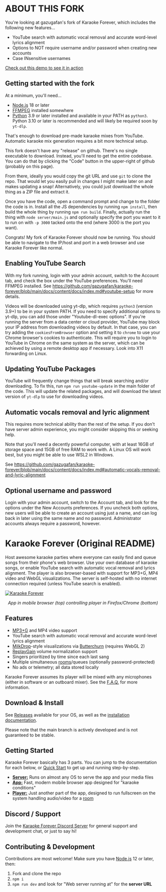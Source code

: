 # ABOUT THIS FORK

You're looking at gazugafan's fork of Karaoke Forever, which includes the following new features...

* YouTube search with automatic vocal removal and accurate word-level lyrics alignment
* Options to NOT require username and/or password when creating new accounts
* Case INsensitive usernames

[Check out this demo to see it in action](https://www.youtube.com/watch?v=zWa8k6degVs)

## Getting started with the fork

At a minimum, you'll need...
* [Node.js](https://nodejs.org/en/) 18 or later
* [FFMPEG](https://www.ffmpeg.org) installed somewhere
* [Python](https://www.python.org) 3.9 or later installed and available in your PATH as `python3`. Python 3.10 or later is recommended and will likely be required soon by `yt-dlp`.

That's enough to download pre-made karaoke mixes from YouTube. Automatic karaoke mix generation requires a bit more technical setup.

This fork doesn't have any "release" on github. There's no single executable to download. Instead, you'll need to get the entire codebase. You can do that by clicking the "Code" button in the upper-right of github (probably on this page).

From there, ideally you would copy the git URL and use `git` to clone the repo. That would let you easily pull in changes I might make later on and makes updating a snap! Alternatively, you could just download the whole thing as a ZIP file and extract it.

Once you have the code, open a command prompt and change to the folder the code is in. Install all the JS dependencies by running `npm install`, then build the whole thing by running `npm run build`. Finally, actually run the thing with `node server/main.js` and optionally specify the port you want to it to run on with `-p 3000` tacked onto the end (where 3000 is the port you want).

Congrats! My fork of Karaoke Forever should now be running. You should be able to navigate to the IP/host and port in a web browser and use Karaoke Forever like normal.

## Enabling YouTube Search

With my fork running, login with your admin account, switch to the Account tab, and check the box under the YouTube preferences. You'll need FFMPEG installed. See https://github.com/gazugafan/karaoke-forever/blob/main/docs/content/docs/index.md#youtube-setup for more details.

Videos will be downloaded using yt-dlp, which requires `python3` (version 3.9+) to be in your system PATH. If you need to specify additional options to yt-dlp, you can add those under "Youtube-dl-exec options". If you're running the server from a data center or cloud provider, YouTube may block your IP address from downloading videos by default. In that case, you can try adding the `cookiesFromBrowser` option and setting it to `chrome` to use your Chrome browser's cookies to authenticate. This will require you to login to YouTube in Chrome on the same system as the server, which can be achieved by using a remote desktop app if necessary. Look into X11 forwarding on Linux.

## Updating YouTube Packages

YouTube will frequently change things that will break searching and/or downloading. To fix this, run `npm run youtube-update` in the main folder of the code. This will update the related packages, and will download the latest version of `yt-dlp` to use for downloading videos.

## Automatic vocals removal and lyric alignment

This requires more technical ability than the rest of the setup. If you don't have server admin experience, you might consider skipping this or seeking help.

Note that you'll need a decently powerful computer, with at least 16GB of storage space and 15GB of free RAM to work with. A Linux OS will work best, but you might be able to use WSL2 in Windows.

See https://github.com/gazugafan/karaoke-forever/blob/main/docs/content/docs/index.md#automatic-vocals-removal-and-lyric-alignment

## Optional username and password

Login with your admin account, switch to the Account tab, and look for the options under the New Accounts preferences. If you uncheck both options, new users will be able to create an account using just a name, and can log back in later using the same name and no password. Administrator accounts always require a password, however.

# Karaoke Forever (Original README)

Host awesome karaoke parties where everyone can easily find and queue songs from their phone's web browser. Use your own database of karaoke songs, or enable YouTube search with automatic vocal removal and lyrics alignment. The player is also browser-based with support for MP3+G, MP4 video and WebGL visualizations. The server is self-hosted with no internet connection required (unless YouTube search is enabled).

[![Karaoke Forever](/docs/assets/images/README.jpg?raw=true)](/docs/assets/images/README.jpg?raw=true)

<p align="center">
  <i>App in mobile browser (top) controlling player in Firefox/Chrome (bottom)</i>
</p>

## Features

- [MP3+G](https://en.wikipedia.org/wiki/MP3%2BG) and MP4 video support
- YouTube search with automatic vocal removal and accurate word-level lyrics alignment
- [MilkDrop](https://en.wikipedia.org/wiki/MilkDrop)-style visualizations via [Butterchurn](https://github.com/jberg/butterchurn) (requires WebGL 2)
- [ReplayGain](https://en.wikipedia.org/wiki/ReplayGain) volume normalization support
- Singers prioritized by time since each last sang
- Multiple simultaneous [rooms](https://www.karaoke-forever.com/docs/#rooms-admin-only)/queues (optionally password-protected)
- No ads or telemetry; all data stored locally

Karaoke Forever assumes its player will be mixed with any microphones (either in software or an outboard mixer). See the [F.A.Q.](https://www.karaoke-forever.com/faq#whats-the-recommended-audio-setup) for more information.

## Download & Install

See <a href="https://github.com/bhj/karaoke-forever/releases">Releases</a> available for your OS, as well as the [installation documentation](https://www.karaoke-forever.com/docs/#karaoke-forever-server).

Please note that the main branch is actively developed and is not guaranteed to be stable.

## Getting Started

 Karaoke Forever basically has 3 parts. You can jump to the documentation for each below, or [Quick Start](https://www.karaoke-forever.com/docs/#quick-start) to get up and running step-by-step.

- **[Server:](https://www.karaoke-forever.com/docs/#karaoke-forever-server)** Runs on almost any OS to serve the app and your media files
- **[App:](https://www.karaoke-forever.com/docs/#karaoke-forever-the-web-app)** Fast, modern mobile browser app designed for "karaoke conditions"
- **[Player:](https://www.karaoke-forever.com/docs/#player)** Just another part of the app, designed to run fullscreen on the system handling audio/video for a [room](https://www.karaoke-forever.com/docs/#rooms-admin-only)

## Discord / Support

Join the [Karaoke Forever Discord Server](https://discord.gg/PgqVtFq) for general support and development chat, or just to say hi!

## Contributing & Development

Contributions are most welcome! Make sure you have [Node.js](https://nodejs.org/en/) 12 or later, then:

1. Fork and clone the repo
2. `npm i`
3. `npm run dev` and look for "Web server running at" for the **server URL**
